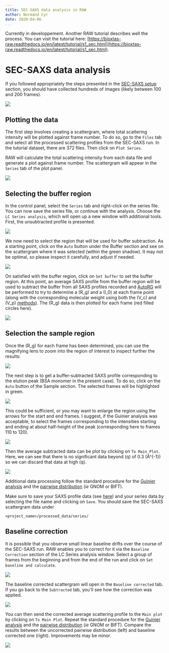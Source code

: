 ```yaml
---
title: SEC-SAXS data analysis in RAW
author: Normand Cyr
date: 2020-04-06
...
```


Currently in developpement. Another RAW tutorial describes well the process. You can visit the tutorial here: [https://bioxtas-raw.readthedocs.io/en/latest/tutorial/s1_sec.html](https://bioxtas-raw.readthedocs.io/en/latest/tutorial/s1_sec.html).

# SEC-SAXS data analysis

If you followed appropriately the steps presented in the [SEC-SAXS setup](/sec-saxs_setup) section, you should have collected hundreds of images (likely between 100 and 200 frames).

![](/img/sec-saxs_bsa_multiple-traces.png)

## Plotting the data

The first step involves creating a scattergram, where total scattering intensity will be plotted against frame number. To do so, go to the `Files` tab and select all the processed scattering profiles from the SEC-SAXS run. In the tutorial dataset, there are 372 files. Then click on `Plot Series`.

RAW will calculate the total scattering intensity from each data file and generate a plot against frame number. The scattergram will appear in the `Series` tab of the plot panel.

![](/img/series-plot1.png)


## Selecting the buffer region

In the control panel, select the `Series` tab and right-click on the series file. You can now save the series file, or continue with the analysis. Choose the `LC Series analysis`, which will open up a new window with additional tools. First, the unsubtracted profile is presented.

![](/img/lc_series_analysis1.png)

We now need to select the region that will be used for buffer subtraction.  As a starting point, click on the `Auto` button under the Buffer section and see on the scattergram where it was selected (within the green shadow). It may not be optimal, so please inspect it carefully, and adjust if needed.

![](/img/sec-saxs_buffer_auto.png)

On satisfied with the buffer region, click on `Set buffer` to set the buffer region. At this point, an average SAXS profile from the buffer region will be used to subtract the buffer from all SAXS profiles recorded and [AutoRG](/basic_data_processing/#guinier-plot-in-raw) will be performed to try to determine a \(R_g\) and a \(I_0\) at each frame point (along with the corresponding molecular weight using both the \(V_c\) and \(V_p\) [methods](/basic_data_processing/#molecular-weight-analysis)). The \(R_g\) data is then plotted for each frame (red filled circles here).

![](/img/sec-saxs_rg.png)


## Selection the sample region

Once the \(R_g\) for each frame has been determined, you can use the magnifying lens to zoom into the region of interest to inspect further the results:

![](/img/sec-saxs_rg2.png)

The next step is to get a buffer-subtracted SAXS profile corresponding to the elution peak (BSA monomer in the present case). To do so, click on the `Auto` button of the Sample section. The selected frames will be highlighted in green.

![](/img/sec-saxs_sample.png)

This could be sufficient, or you may want to enlarge the region using the arrows for the start and end frames. I suggest, if the Guinier analysis was acceptable, to select the frames corresponding to the intensities starting and ending at about half-height of the peak (corresponding here to frames 110 to 120).

![](/img/sec-saxs_sample2.png)

Then the average subtracted data can be plot by clicking on `To Main Plot`. Here, we can see that there is no significant data beyond \(q\) of 0.3 \(Å^{-1}\) so we can discard that data at high \(q\).

![](/img/sec-saxs_subtracted_with-cut.png)

Additional data processing follow the standard procedure for the [Guinier analysis](/basic_data_processing/#guinier-analysis) and the [pairwise distribution](/advanced_data_processing/#pairwise-distribution) (*ie* GNOM or BIFT).

Make sure to save your SAXS profile data (see [here](/basic_data_processing/#buffer-subtraction)) and your series data by selecting the file name and clicking on `Save`. You should save the SEC-SAXS scattergram data under

`<project_name>/processed_data/series/`


## Baseline correction

It is possible that you observe small linear baseline drifts over the course of the SEC-SAXS run. RAW enables you to correct for it via the `Baseline Correction` section of the LC Series analysis window. Select a group of frames from the beginning and from the end of the run and click on `Set baseline and calculate`.

![](/img/sec-saxs_baseline_selection.png)

The baseline corrected scattergram will open in the `Baseline corrected` tab. If you go back to the `Subtracted` tab, you'll see how the correction was applied.

![](/img/sec-saxs_baseline_corrected.png)

You can then send the corrected average scattering profile to the `Main plot` by clicking on `To Main Plot`. Repeat the standard procedure for the [Guinier analysis](/basic_data_processing/#guinier-analysis) and the [pairwise distribution](/advanced_data_processing/#pairwise-distribution) (*ie* GNOM or BIFT). Compare the results between the uncorrected pairwise distribution (left) and baseline corrected one (right). Improvements may be minor.

![](/img/sec-saxs_GNOM_baseline_comparison.png)
